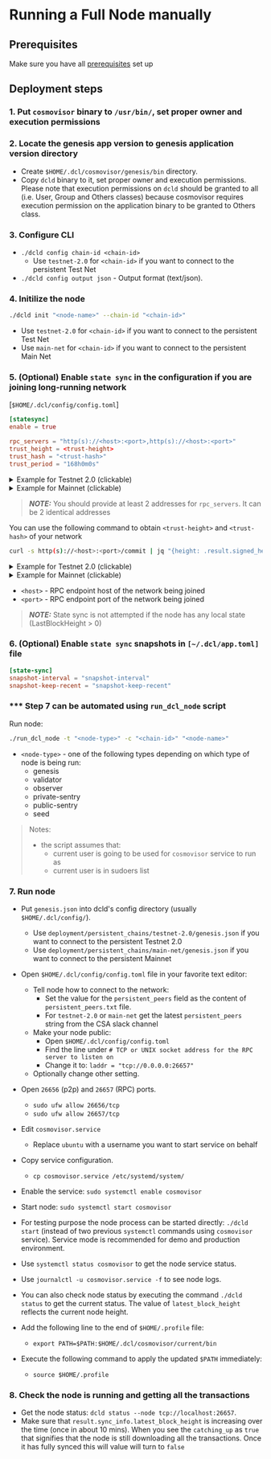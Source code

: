 # Running a Full Node manually
<!-- markdownlint-disable MD033 -->

## Prerequisites

Make sure you have all [prerequisites](./prerequisites.md) set up

## Deployment steps

### 1. Put `cosmovisor` binary to `/usr/bin/`, set proper owner and execution permissions

### 2. Locate the genesis app version to genesis application version directory

- Create `$HOME/.dcl/cosmovisor/genesis/bin` directory.
- Copy `dcld` binary to it, set proper owner and execution permissions.
    Please note that execution permissions on `dcld` should be granted to all (i.e. User, Group and Others classes)
    because cosmovisor requires execution permission on the application binary to be granted to Others class.

### 3. Configure CLI

- `./dcld config chain-id <chain-id>`
  - Use `testnet-2.0` for `<chain-id>` if you want to connect to the persistent Test Net
- `./dcld config output json` - Output format (text/json).

### 4. Initilize the node

```bash
./dcld init "<node-name>" --chain-id "<chain-id>"
```

- Use `testnet-2.0` for `<chain-id>` if you want to connect to the persistent Test Net
- Use `main-net` for `<chain-id>` if you want to connect to the persistent Main Net

### 5. (Optional) Enable `state sync` in the configuration if you are joining long-running network

[`$HOME/.dcl/config/config.toml`]

```toml
[statesync]
enable = true

rpc_servers = "http(s)://<host>:<port>,http(s)://<host>:<port>"
trust_height = <trust-height>
trust_hash = "<trust-hash>"
trust_period = "168h0m0s"
```

<details>
<summary>Example for Testnet 2.0 (clickable) </summary>

```toml
[statesync]
enable = true
rpc_servers = "https://on.test-net.dcl.csa-iot.org:26657,https://on.test-net.dcl.csa-iot.org:26657"
```

</details>

<details>
<summary>Example for Mainnet (clickable) </summary>

```toml
[statesync]
enable = true
rpc_servers = "https://on.dcl.csa-iot.org:26657,https://on.dcl.csa-iot.org:26657"
```

</details>

> **_NOTE:_**  You should provide at least 2 addresses for `rpc_servers`. It can be 2 identical addresses

You can use the following command to obtain `<trust-height>` and `<trust-hash>` of your network

```bash
curl -s http(s)://<host>:<port>/commit | jq "{height: .result.signed_header.header.height, hash: .result.signed_header.commit.block_id.hash}"
```

<details>
<summary>Example for Testnet 2.0 (clickable) </summary>

```bash
curl -s https://on.test-net.dcl.csa-iot.org:26657/commit | jq "{height: .result.signed_header.header.height, hash: .result.signed_header.commit.block_id.hash}"
```

</details>

<details>
<summary>Example for Mainnet (clickable) </summary>

```bash
curl -s https://on.dcl.csa-iot.org:26657/commit | jq "{height: .result.signed_header.header.height, hash: .result.signed_header.commit.block_id.hash}"
```

</details>

- `<host>` - RPC endpoint host of the network being joined
- `<port>` - RPC endpoint port of the network being joined

> **_NOTE:_** State sync is not attempted if the node has any local state (LastBlockHeight > 0)

### 6. (Optional) Enable `state sync` snapshots in `[~/.dcl/app.toml]` file

```toml
[state-sync]
snapshot-interval = "snapshot-interval"
snapshot-keep-recent = "snapshot-keep-recent"
```

### *** Step 7 can be automated using `run_dcl_node` script

Run node:

```bash
./run_dcl_node -t "<node-type>" -c "<chain-id>" "<node-name>"
```

- `<node-type>` - one of the following types depending on which type of node is being run:
  - genesis
  - validator
  - observer
  - private-sentry
  - public-sentry
  - seed

> Notes:
>
> - the script assumes that:
>   - current user is going to be used for `cosmovisor` service to run as
>   - current user is in sudoers list

### 7. Run node

- Put `genesis.json` into dcld's config directory (usually `$HOME/.dcl/config/`).
  - Use `deployment/persistent_chains/testnet-2.0/genesis.json` if you want to connect to the persistent Testnet 2.0
  - Use `deployment/persistent_chains/main-net/genesis.json` if you want to connect to the persistent Mainnet
- Open `$HOME/.dcl/config/config.toml` file in your favorite text editor:
  - Tell node how to connect to the network:
    - Set the value for the `persistent_peers` field as the content of `persistent_peers.txt` file.
    - For `testnet-2.0` or `main-net` get the latest `persistent_peers` string from the CSA slack channel
  - Make your node public:
    - Open `$HOME/.dcl/config/config.toml`
    - Find the line under `# TCP or UNIX socket address for the RPC server to listen on`
    - Change it to: `laddr = "tcp://0.0.0.0:26657"`
  - Optionally change other setting.
- Open `26656` (p2p) and `26657` (RPC) ports.
  - `sudo ufw allow 26656/tcp`
  - `sudo ufw allow 26657/tcp`
- Edit `cosmovisor.service`
  - Replace `ubuntu` with a username you want to start service on behalf
- Copy service configuration.
  - `cp cosmovisor.service /etc/systemd/system/`
- Enable the service: `sudo systemctl enable cosmovisor`
- Start node: `sudo systemctl start cosmovisor`
- For testing purpose the node process can be started directly: `./dcld start` (instead of two previous `systemctl` commands using `cosmovisor` service).
Service mode is recommended for demo and production environment.

- Use `systemctl status cosmovisor` to get the node service status.
- Use `journalctl -u cosmovisor.service -f` to see node logs.
- You can also check node status by executing the command `./dcld status` to get the current status.
    The value of `latest_block_height` reflects the current node height.

- Add the following line to the end of `$HOME/.profile` file:
  - `export PATH=$PATH:$HOME/.dcl/cosmovisor/current/bin`
- Execute the following command to apply the updated `$PATH` immediately:
  - `source $HOME/.profile`

### 8. Check the node is running and getting all the transactions

- Get the node status: `dcld status --node tcp://localhost:26657`.
- Make sure that `result.sync_info.latest_block_height` is increasing over the time (once in about 10 mins). When you see the `catching_up` as `true` that signifies that the node is still downloading all the transactions. Once it has fully synced this will value will turn to `false`
